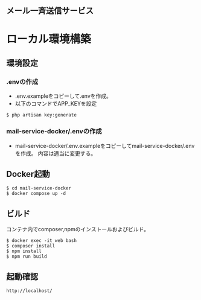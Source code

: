 メール一斉送信サービス
-------------------------

# ローカル環境構築

## 環境設定

### .envの作成
* .env.exampleをコピーして.envを作成。
* 以下のコマンドでAPP_KEYを設定
```shell
$ php artisan key:generate
```

### mail-service-docker/.envの作成
* mail-service-docker/.env.exampleをコピーしてmail-service-docker/.envを作成。
  内容は適当に変更する。

## Docker起動

```shell
$ cd mail-service-docker
$ docker compose up -d
```

## ビルド

コンテナ内でcomposer,npmのインストールおよびビルド。

```shell
$ docker exec -it web bash
$ composer install
$ npm install
$ npm run build
```

## 起動確認

```
http://localhost/
```
